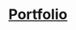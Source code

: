<!-- # portfolio-using-basics-css -->
  # [Portfolio](https://heartfelt-phoenix-a6020a.netlify.app/)
